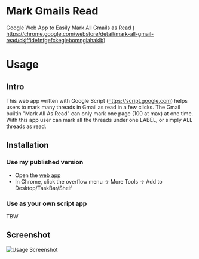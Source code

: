 # Mark Gmails Read
Google Web App to Easily Mark All Gmails as Read (
https://chrome.google.com/webstore/detail/mark-all-gmail-read/ckjffidefnfgefckeglebomnglahaklb)

# Usage
## Intro
This web app written with Google Script (https://script.google.com) helps users to mark many threads in Gmail as read in a few clicks. The Gmail builtin "Mark All As Read" can only mark one page (100 at max) at one time. With this app user can mark all the threads under one LABEL, or simply ALL threads as read.

## Installation
### Use my published version
*  Open the [web app](https://script.google.com/macros/s/AKfycbyWnTTQTLKfPKfX6-1LWxYeDAN7Rq9QhXsT9TzciuZiD4zxyGs/exec)
*  In Chrome, click the overflow menu -> More Tools -> Add to Desktop/TaskBar/Shelf

### Use as your own script app
TBW

## Screenshot
![Usage Screenshot](https://lh3.googleusercontent.com/K9V8leX37Nf-sGEXL726Zk9Kh4mn7dkAKuLLT-WyJyh7j1LOj9QXhlfkRLLnNgZRvHafD28O=w640-h400-e365)
